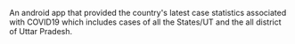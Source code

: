  An android app that provided the country's latest case statistics associated with COVID19 which includes cases of all the States/UT and the all district of Uttar Pradesh.
